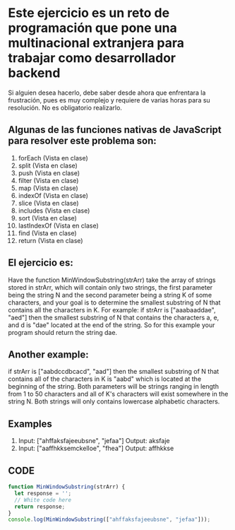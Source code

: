 # Este ejercicio es un reto de programación que pone una multinacional extranjera para trabajar como desarrollador backend

Si alguien desea hacerlo, debe saber desde ahora que enfrentara la frustración, pues es muy complejo y requiere de varias horas para su resolución. No es obligatorio realizarlo.

## Algunas de las funciones nativas de JavaScript para resolver este problema son:
1. forEach (Vista en clase)
2. split (Vista en clase)
3. push (Vista en clase)
4. filter (Vista en clase)
5. map (Vista en clase)
6. indexOf (Vista en clase)
7. slice (Vista en clase)
8. includes (Vista en clase)
9. sort (Vista en clase)
10. lastIndexOf (Vista en clase)
11. find (Vista en clase)
12. return (Vista en clase)

## El ejercicio es:
Have the function MinWindowSubstring(strArr) take the array of strings stored in strArr, which will contain only two strings, the first parameter being the string N and the second parameter being a string K of some characters, and your goal is to determine the smallest substring of N that contains all the characters in K. For example: if strArr is ["aaabaaddae", "aed"] then the smallest substring of N that contains the characters a, e, and d is "dae" located at the end of the string. So for this example your program should return the string dae.

## Another example:
if strArr is ["aabdccdbcacd", "aad"] then the smallest substring of N that contains all of the characters in K is "aabd" which is located at the beginning of the string. Both parameters will be strings ranging in length from 1 to 50 characters and all of K's characters will exist somewhere in the string N. Both strings will only contains lowercase alphabetic characters.

## Examples
1. Input: ["ahffaksfajeeubsne", "jefaa"]
Output: aksfaje
2. Input: ["aaffhkksemckelloe", "fhea"]
Output: affhkkse

## CODE

```js
function MinWindowSubstring(strArr) {
  let response = '';
  // White code here
  return response;
}
console.log(MinWindowSubstring(["ahffaksfajeeubsne", "jefaa"]));
```